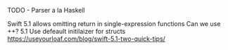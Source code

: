 TODO - Parser a la Haskell




Swift 5.1 allows omitting return in single-expression functions
Can we use ++?
5.1 Use defeault initilaizer for structs https://useyourloaf.com/blog/swift-5.1-two-quick-tips/
